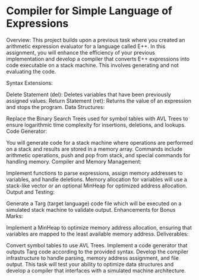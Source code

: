 # Compiler for Simple Language of Expressions

Overview: This project builds upon a previous task where you created an arithmetic expression evaluator for a language called E++. In this assignment, you will enhance the efficiency of your previous implementation and develop a compiler that converts E++ expressions into code executable on a stack machine. This involves generating and not evaluating the code.

Syntax Extensions:

Delete Statement (del): Deletes variables that have been previously assigned values.
Return Statement (ret): Returns the value of an expression and stops the program.
Data Structures:

Replace the Binary Search Trees used for symbol tables with AVL Trees to ensure logarithmic time complexity for insertions, deletions, and lookups.
Code Generator:

You will generate code for a stack machine where operations are performed on a stack and results are stored in a memory array.
Commands include arithmetic operations, push and pop from stack, and special commands for handling memory.
Compiler and Memory Management:

Implement functions to parse expressions, assign memory addresses to variables, and handle deletions.
Memory allocation for variables will use a stack-like vector or an optional MinHeap for optimized address allocation.
Output and Testing:

Generate a Targ (target language) code file which will be executed on a simulated stack machine to validate output.
Enhancements for Bonus Marks:

Implement a MinHeap to optimize memory address allocation, ensuring that variables are mapped to the least available memory address.
Deliverables:

Convert symbol tables to use AVL Trees.
Implement a code generator that outputs Targ code according to the provided syntax.
Develop the compiler infrastructure to handle parsing, memory address assignment, and file output.
This task will test your ability to optimize data structures and develop a compiler that interfaces with a simulated machine architecture.
